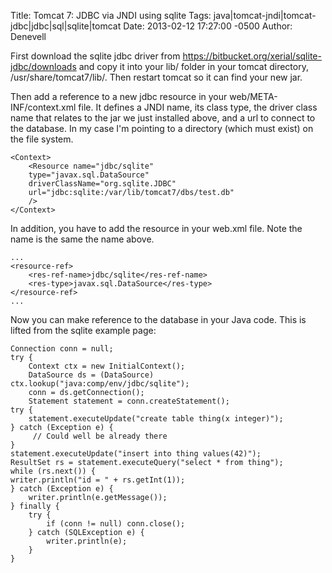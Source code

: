 Title: Tomcat 7: JDBC via JNDI using sqlite
Tags: java|tomcat-jndi|tomcat-jdbc|jdbc|sql|sqlite|tomcat
Date: 2013-02-12 17:27:00 -0500 
Author: Denevell

First download the sqlite jdbc driver from https://bitbucket.org/xerial/sqlite-jdbc/downloads and copy it into your lib/ folder in your tomcat directory, /usr/share/tomcat7/lib/. Then restart tomcat so it can find your new jar.

Then add a reference to a new jdbc resource in your web/META-INF/context.xml file. It defines a JNDI name, its class type, the driver class name that relates to the jar we just installed above, and a url to connect to the database. In my case I'm pointing to a directory (which must exist) on the file system.

    <Context>
        <Resource name="jdbc/sqlite"
        type="javax.sql.DataSource"
        driverClassName="org.sqlite.JDBC"
        url="jdbc:sqlite:/var/lib/tomcat7/dbs/test.db"
        />
    </Context>

In addition, you have to add the resource in your web.xml file. Note the name is the same the name above.

    ...
    <resource-ref>
        <res-ref-name>jdbc/sqlite</res-ref-name>
        <res-type>javax.sql.DataSource</res-type>
    </resource-ref>
    ...

Now you can make reference to the database in your Java code. This is  lifted from the sqlite example page:

    Connection conn = null;
    try {
        Context ctx = new InitialContext();
        DataSource ds = (DataSource) ctx.lookup("java:comp/env/jdbc/sqlite");
        conn = ds.getConnection();
        Statement statement = conn.createStatement();
    try {
        statement.executeUpdate("create table thing(x integer)");
    } catch (Exception e) { 
         // Could well be already there
    }
    statement.executeUpdate("insert into thing values(42)");
    ResultSet rs = statement.executeQuery("select * from thing");
    while (rs.next()) {
    writer.println("id = " + rs.getInt(1));
    } catch (Exception e) {
        writer.println(e.getMessage());
    } finally {
        try {
            if (conn != null) conn.close();
        } catch (SQLException e) {
            writer.println(e);
        }
    }
